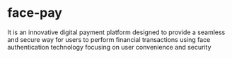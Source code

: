 # face-pay
It is an innovative digital payment platform designed to provide a seamless and secure way for users to perform financial transactions using face authentication technology focusing on user convenience and security
